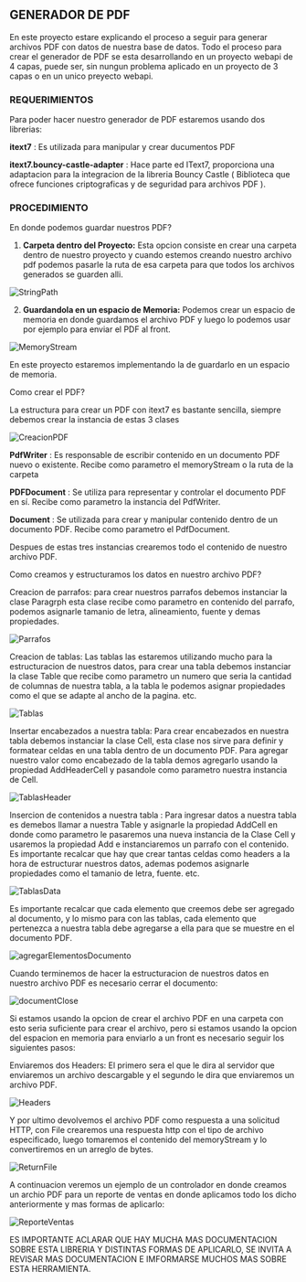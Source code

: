 ## GENERADOR DE PDF

En este proyecto estare explicando el proceso a seguir para generar archivos PDF con datos de nuestra base de datos. Todo el proceso para crear el generador de PDF se esta desarrollando en un proyecto webapi de 4 capas, puede ser, sin nungun problema aplicado en un proyecto de 3 capas o en un unico preyecto webapi.

### REQUERIMIENTOS 

Para poder hacer nuestro generador de PDF estaremos usando dos librerias:

**itext7** : Es utilizada para manipular y crear ducumentos PDF 

**itext7.bouncy-castle-adapter** : Hace parte ed IText7, proporciona una adaptacion para la integracion de la libreria Bouncy Castle ( Biblioteca que ofrece funciones criptograficas y de seguridad para archivos PDF ).

### PROCEDIMIENTO

En donde podemos guardar nuestros PDF?

1. **Carpeta dentro del Proyecto:** Esta opcion consiste en crear una carpeta dentro de nuestro proyecto y cuando estemos creando nuestro archivo pdf podemos pasarle la ruta de esa carpeta para que todos los archivos generados se guarden alli.

![StringPath](/Documentacion/stringPath.png)

2. **Guardandola en un espacio de Memoria:** Podemos crear un espacio de memoria en donde guardamos el archivo PDF y luego lo podemos usar por ejemplo para enviar el PDF al front.

![MemoryStream](/Documentacion/memoryStream.png)

En este proyecto estaremos implementando la de guardarlo en un espacio de memoria.

Como crear el PDF?

La estructura para crear un PDF con itext7 es bastante sencilla, siempre debemos crear la instancia de estas 3 clases 

![CreacionPDF](/Documentacion/creacionPDF.png)

**PdfWriter** : Es responsable de escribir contenido en un documento PDF nuevo o existente. Recibe como parametro el memoryStream o la ruta de la carpeta

**PDFDocument** : Se utiliza para representar y controlar el documento PDF en sí. Recibe como parametro la instancia del PdfWriter.

**Document** : Se utilizada para crear y manipular contenido dentro de un documento PDF. Recibe como parametro el PdfDocument.

Despues de estas tres instancias crearemos todo el contenido de nuestro archivo PDF.

Como creamos y estructuramos los datos en nuestro archivo PDF?

Creacion de parrafos: para crear nuestros parrafos debemos instanciar la clase Paragrph esta clase recibe como parametro en contenido del parrafo, podemos asignarle tamanio de letra, alineamiento, fuente y demas propiedades.

![Parrafos](/Documentacion/parrafos.png)

Creacion de tablas: Las tablas las estaremos utilizando mucho para la estructuracion de nuestros datos, para crear una tabla debemos instanciar la clase Table que recibe como parametro un numero que seria la cantidad de columnas de nuestra tabla, a la tabla le podemos asignar propiedades como el que se adapte al ancho de la pagina. etc.

![Tablas](/Documentacion/tablas.png)

Insertar encabezados a nuestra tabla: Para crear encabezados en nuestra tabla debemos instanciar la clase Cell, esta clase nos sirve para definir y formatear celdas en una tabla dentro de un documento PDF. Para agregar nuestro valor como encabezado de la tabla demos agregarlo usando la propiedad AddHeaderCell y pasandole como parametro nuestra instancia de Cell.

![TablasHeader](/Documentacion/tablasHeader.png)

Insercion de contenidos a nuestra tabla : Para ingresar datos a nuestra tabla es demebos llamar a nuestra Table y asignarle la propiedad AddCell en donde como parametro le pasaremos una nueva instancia de la Clase Cell y usaremos la propiedad Add e instanciaremos un parrafo con el contenido. Es importante recalcar que hay que crear tantas celdas como headers a la hora de estructurar nuestros datos, ademas podemos asignarle propiedades como el tamanio de letra, fuente. etc.

![TablasData](/Documentacion/tablasData.png)

Es importante recalcar que cada elemento que creemos debe ser agregado al documento, y lo mismo para con las tablas, cada elemento que pertenezca a nuestra tabla debe agregarse a ella para que se muestre en el documento PDF.

![agregarElementosDocumento](/Documentacion/agregarElementosDocumento.png)

Cuando terminemos de hacer la estructuracion de nuestros datos en nuestro archivo PDF es necesario cerrar el documento:

![documentClose](/Documentacion/documentClose.png)

Si estamos usando la opcion de crear el archivo PDF en una carpeta con esto seria suficiente para crear el archivo, pero si estamos usando la opcion del espacion en memoria para enviarlo a un front es necesario seguir los siguientes pasos: 

Enviaremos dos Headers: El primero sera el que le dira al servidor que enviaremos un archivo descargable y el segundo le dira que enviaremos un archivo PDF.

![Headers](/Documentacion/headers.png)

Y por ultimo devolvemos el archivo PDF como respuesta a una solicitud HTTP, con File crearemos una respuesta http con el tipo de archivo especificado, luego tomaremos el contenido del memoryStream y lo convertiremos en un arreglo de bytes.

![ReturnFile](/Documentacion/returnFile.png)

A continuacion veremos un ejemplo de un controlador en donde creamos un archio PDF para un reporte de ventas en donde aplicamos todo los dicho anteriormente y mas formas de aplicarlo:

![ReporteVentas](/Documentacion/reporteVentas.png)

ES IMPORTANTE ACLARAR QUE HAY MUCHA MAS DOCUMENTACION SOBRE ESTA LIBRERIA Y DISTINTAS FORMAS DE APLICARLO, SE INVITA A REVISAR MAS DOCUMENTACION E IMFORMARSE MUCHOS MAS SOBRE ESTA HERRAMIENTA.



